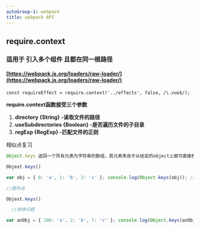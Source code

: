 ```yaml
---
autoGroup-1: webpack 
title: webpack API 
---
```




## require.context

### 适用于 引入多个组件 且都在同一根路径

#### [https://webpack.js.org/loaders/raw-loader/](https://webpack.js.org/loaders/raw-loader/)

`const requireEffect = require.context('../effects', false, /\.vue$/);`

**require.context函数接受三个参数**

1. **directory {String} -读取文件的路径**
2. **useSubdirectories {Boolean} -是否遍历文件的子目录**
3. **regExp {RegExp} -匹配文件的正则**

相似点复习

``` js
Object.keys 返回一个所有元素为字符串的数组，其元素来自于从给定的object上面可直接枚举的属性。这些属性的顺序与手动遍历该对象属性时的一致。

Objext.keys()

var obj = { 0: 'a', 1: 'b', 2: 'c' }; console.log(Object.keys(obj)); // console: ['0', '1', '2'] 

//题外话 

Objext.keys()

  //排序问题

var anObj = { 100: 'a', 2: 'b', 7: 'c' }; console.log(Object.keys(anObj)); // console: ['2', '7', '100']
```



